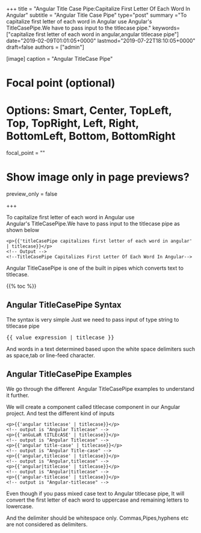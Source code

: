 +++
title = "Angular Title Case Pipe:Capitalize First Letter Of Each Word In Angular"
subtitle = "Angular Title Case Pipe"
type="post"
summary ="To capitalize first letter of each word in Angular use Angular&#039;s TitleCasePipe.We have to pass input to the titlecase pipe."
keywords=["capitalize first letter of each word in angular,angular titlecase pipe"]
date="2019-02-09T01:01:05+0000"
lastmod="2019-07-22T18:10:05+0000"
draft=false
authors = ["admin"]


[image]
  caption = "Angular TitleCase Pipe"

  # Focal point (optional)
  # Options: Smart, Center, TopLeft, Top, TopRight, Left, Right, BottomLeft, Bottom, BottomRight
  focal_point = ""

  # Show image only in page previews?
  preview_only = false

+++

To capitalize first letter of each word in Angular use Angular's TitleCasePipe.We have to pass input to the titlecase pipe as shown below

```
<p>{{'titleCasePipe capitalizes first letter of each word in angular'
| titlecase}}</p>
<!-- Output -->
<!--TitleCasePipe Capitalizes First Letter Of Each Word In Angular-->
```

Angular TitleCasePipe is one of the built in pipes which converts text to titlecase.

{{% toc %}}

## Angular TitleCasePipe Syntax

The syntax is very simple Just we need to pass input of type string to titlecase pipe

<pre>{{ value_expression | titlecase }}</pre>

And words in a text determined based upon the white space delimiters such as space,tab or line-feed character.

## Angular TitleCasePipe Examples

We go through the different  Angular TitleCasePipe examples to understand it further.

We will create a component called titlecase component in our Angular project. And test the different kind of inputs

```
<p>{{'angular titlecase' | titlecase}}</p>
<!-- output is "Angular Titlecase" --> 
<p>{{'anGuLaR tITLEcASE' | titlecase}}</p> 
<!-- output is "Angular Titlecase" --> 
<p>{{'angular title-case' | titlecase}}</p>
<!-- output is "Angular Title-case" --> 
<p>{{'angular,titlecase' | titlecase}}</p>
<!-- output is "Angular,titlecase" -->
<p>{{'angular|titlecase' | titlecase}}</p>
<!-- output is "Angular|titlecase" -->
<p>{{'angular-titlecase' | titlecase}}</p>
<!-- output is "Angular-titlecase" -->
```

Even though if you pass mixed case text to Angular titlecase pipe, It will convert the first letter of each word to uppercase and remaining letters to lowercase.

And the delimiter should be whitespace only. Commas,Pipes,hyphens etc are not considered as delimiters.